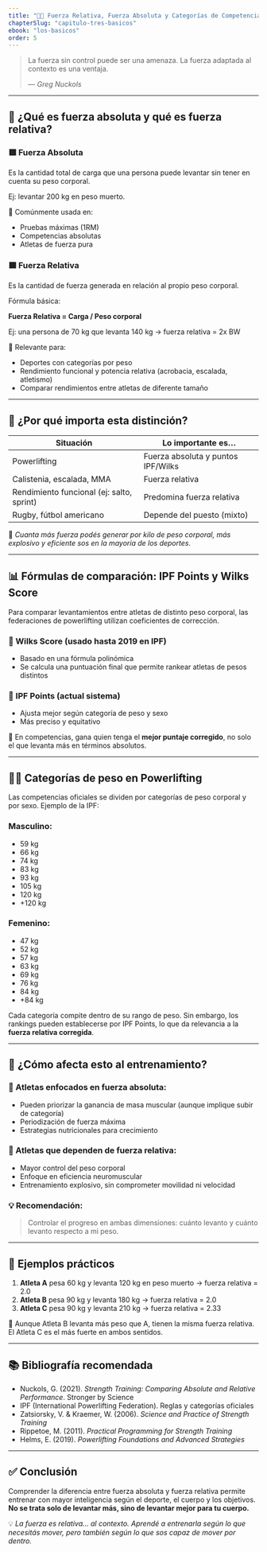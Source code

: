 ```yaml
---
title: "💪🏽 Fuerza Relativa, Fuerza Absoluta y Categorías de Competencia"
chapterSlug: "capitulo-tres-basicos"
ebook: "los-basicos"
order: 5
---
```


> La fuerza sin control puede ser una amenaza. La fuerza adaptada al contexto es una ventaja.
> 
> 
> — *Greg Nuckols*
> 

---

## 🧮 ¿Qué es fuerza absoluta y qué es fuerza relativa?

### 🟥 Fuerza Absoluta

Es la cantidad total de carga que una persona puede levantar sin tener en cuenta su peso corporal.

Ej: levantar 200 kg en peso muerto.

🔹 Comúnmente usada en:

- Pruebas máximas (1RM)
- Competencias absolutas
- Atletas de fuerza pura

### 🟩 Fuerza Relativa

Es la cantidad de fuerza generada en relación al propio peso corporal.

Fórmula básica:

**Fuerza Relativa = Carga / Peso corporal**

Ej: una persona de 70 kg que levanta 140 kg → fuerza relativa = 2x BW

🔹 Relevante para:

- Deportes con categorías por peso
- Rendimiento funcional y potencia relativa (acrobacia, escalada, atletismo)
- Comparar rendimientos entre atletas de diferente tamaño

---

## 🧠 ¿Por qué importa esta distinción?

| Situación | Lo importante es… |
| --- | --- |
| Powerlifting | Fuerza absoluta y puntos IPF/Wilks |
| Calistenia, escalada, MMA | Fuerza relativa |
| Rendimiento funcional (ej: salto, sprint) | Predomina fuerza relativa |
| Rugby, fútbol americano | Depende del puesto (mixto) |

📌 *Cuanta más fuerza podés generar por kilo de peso corporal, más explosivo y eficiente sos en la mayoría de los deportes.*

---

## 📊 Fórmulas de comparación: IPF Points y Wilks Score

Para comparar levantamientos entre atletas de distinto peso corporal, las federaciones de powerlifting utilizan coeficientes de corrección.

### 🔸 Wilks Score (usado hasta 2019 en IPF)

- Basado en una fórmula polinómica
- Se calcula una puntuación final que permite rankear atletas de pesos distintos

### 🔹 IPF Points (actual sistema)

- Ajusta mejor según categoría de peso y sexo
- Más preciso y equitativo

📎 En competencias, gana quien tenga el **mejor puntaje corregido**, no solo el que levanta más en términos absolutos.

---

## 🏋️‍♂️ Categorías de peso en Powerlifting

Las competencias oficiales se dividen por categorías de peso corporal y por sexo. Ejemplo de la IPF:

### Masculino:

- 59 kg
- 66 kg
- 74 kg
- 83 kg
- 93 kg
- 105 kg
- 120 kg
- +120 kg

### Femenino:

- 47 kg
- 52 kg
- 57 kg
- 63 kg
- 69 kg
- 76 kg
- 84 kg
- +84 kg

Cada categoría compite dentro de su rango de peso. Sin embargo, los rankings pueden establecerse por IPF Points, lo que da relevancia a la **fuerza relativa corregida**.

---

## 🔁 ¿Cómo afecta esto al entrenamiento?

### 📌 Atletas enfocados en fuerza absoluta:

- Pueden priorizar la ganancia de masa muscular (aunque implique subir de categoría)
- Periodización de fuerza máxima
- Estrategias nutricionales para crecimiento

### 📌 Atletas que dependen de fuerza relativa:

- Mayor control del peso corporal
- Enfoque en eficiencia neuromuscular
- Entrenamiento explosivo, sin comprometer movilidad ni velocidad

### 💡 Recomendación:

> Controlar el progreso en ambas dimensiones: cuánto levanto y cuánto levanto respecto a mi peso.
> 

---

## 📐 Ejemplos prácticos

1. **Atleta A** pesa 60 kg y levanta 120 kg en peso muerto → fuerza relativa = 2.0
2. **Atleta B** pesa 90 kg y levanta 180 kg → fuerza relativa = 2.0
3. **Atleta C** pesa 90 kg y levanta 210 kg → fuerza relativa = 2.33

🔎 Aunque Atleta B levanta más peso que A, tienen la misma fuerza relativa. El Atleta C es el más fuerte en ambos sentidos.

---

## 📚 Bibliografía recomendada

- Nuckols, G. (2021). *Strength Training: Comparing Absolute and Relative Performance*. Stronger by Science
- IPF (International Powerlifting Federation). Reglas y categorías oficiales
- Zatsiorsky, V. & Kraemer, W. (2006). *Science and Practice of Strength Training*
- Rippetoe, M. (2011). *Practical Programming for Strength Training*
- Helms, E. (2019). *Powerlifting Foundations and Advanced Strategies*

---

## ✅ Conclusión

Comprender la diferencia entre fuerza absoluta y fuerza relativa permite entrenar con mayor inteligencia según el deporte, el cuerpo y los objetivos. **No se trata solo de levantar más, sino de levantar mejor para tu cuerpo.**

💡 *La fuerza es relativa… al contexto. Aprendé a entrenarla según lo que necesitás mover, pero también según lo que sos capaz de mover por dentro.*